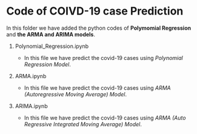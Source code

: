 # Code of COIVD-19 case Prediction

In this folder we have added the python codes of **Polymomial Regression** and **the ARMA and ARIMA models**.

1. Polynomial_Regression.ipynb
   - In this file we have predict the covid-19 cases using _Polynomial Regression Model_.

2. ARMA.ipynb
   - In this file we have predict the covid-19 cases using _ARMA (Autoregressive Moving Average) Model_.

3. ARIMA.ipynb
   - In this file we have predict the covid-19 cases using _ARMA (Auto Regressive Integrated Moving Average) Model_.
